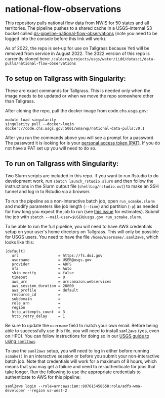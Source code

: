 # national-flow-observations
This repository pulls national flow data from NWIS for 50 states and all territories. The pipeline pushes to a shared cache in a USGS-internal S3 bucket called [ds-pipeline-national-flow-observations](https://s3.console.aws.amazon.com/s3/buckets/ds-pipeline-national-flow-observations/?region=us-west-2&tab=overview) (note you need to be logged into the console before this link will work).

As of 2022, the repo is set-up for use on Tallgrass because Yeti will be removed from service in August 2022. The 2022 version of this repo is currently cloned here: `/caldera/projects/usgs/water/iidd/datasci/data-pulls/national-flow-observations`

## To setup on Tallgrass with Singularity:
These are exact commands for Tallgrass. This is needed only when the image needs to be updated or when we move the repo somewhere other than Tallgrass.

After cloning the repo, pull the docker image from code.chs.usgs.gov:

```
module load singularity
singularity pull --docker-login docker://code.chs.usgs.gov:5001/wma/wp/national-data-pulls:v0.1
```
After you run the commands above you will see a prompt for a password. The password it is looking for is your [personal access token (PAT)](https://code.chs.usgs.gov/-/profile/personal_access_tokens). If you do not have a PAT set up you will need to do so.

## To run on Tallgrass with Singularity:

Two Slurm scripts are included in this repo.  If you want to run Rstudio to do development work, run `sbatch launch_rstudio.slurm` and then follow the instructions in the Slurm output file (`shellLog/rstudio.out`) to make an SSH tunnel and log in to Rstudio via a browser.

To run the pipeline as a non-interactive batch job, open `run_scmake.slurm` and modify parameters like job length (`--time`) and partition (`-p`) as needed for how long you expect the job to run (see [this issue](https://github.com/USGS-R/national-flow-observations/issues/4) for estimates). Submit the job with `sbatch --mail-user=$USER@usgs.gov run_scmake.slurm`.

To be able to run the full pipeline, you will need to have AWS credentials setup on your user's home directory on Tallgrass. This will only be possible for USGS users. You need to have the file `/home/username/.saml2aws`, which looks like this:

```
[default]
   url                  = https://fs.doi.gov
   username             = USER@usgs.gov
   provider             = ADFS
   mfa                  = Auto
   skip_verify          = false
   timeout              = 0
   aws_urn              = urn:amazon:webservices
   aws_session_duration = 28800
   aws_profile          = default
   resource_id          =
   subdomain            =
   role_arn             =
   region               =
   http_attempts_count  = 3
   http_retry_delay     = 1
```

Be sure to update the `username` field to match your own email. Before being able to successfully use this file, you will need to install `saml2aws` (yes, even on HPC). You can follow instructions for doing so in our [USGS guide to using `saml2aws`]([https://dsp-manual.wma.chs.usgs.gov/howto/aws](https://dsp-manual.wma.chs.usgs.gov/howto/aws.html)). 

To use the `saml2aws` setup, you will need to log in either before running `scmake()` in an interactive session or before you submit your non-interactive batch job. Note that credentials will work for a maximum of 8 hours, which means that you may get a failure and need to re-authenticate for jobs that take longer. Run the following to use the appropriate credentials to authenticate to AWS for this pipeline: 

```
saml2aws login --role=arn:aws:iam::807615458658:role/adfs-wma-developer --region us-west-2
```
